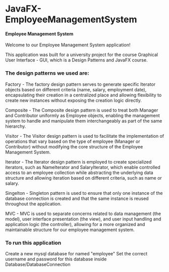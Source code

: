 # JavaFX-EmployeeManagementSystem

#### Employee Management System

Welcome to our Employee Management System application!

This application was built for a university project for the course Graphical User Interface - GUI, which is a Design Patterns and JavaFX course.

### The design patterns we used are:

Factory - The factory design pattern serves to generate specific Iterator objects based on different criteria (name, salary, employment date), encapsulating their creation in a centralized place and allowing flexibility to create new instances without exposing the creation logic directly.

Composite - The Composite design pattern is used to treat both Manager and Contributor uniformly as Employee objects, enabling the management system to handle and manipulate them interchangeably as part of the same hierarchy.

Visitor - The Visitor design pattern is used to facilitate the implementation of operations that vary based on the type of employee (Manager or Contributor) without modifying the core structure of the Employee Management System.

Iterator - The Iterator design pattern is employed to create specialized iterators, such as NameIterator and SalaryIterator, which enable controlled access to an employee collection while abstracting the underlying data structure and allowing iteration based on different criteria, such as name or salary.

Singelton - Singleton pattern is used to ensure that only one instance of the database connection is created and that the same instance is reused throughout the application.

MVC - MVC is used to separate concerns related to data management (the model), user interface presentation (the view), and user input handling and application logic (the controller), allowing for a more organized and maintainable structure for our employee management system.

### To run this application

Create a new mysql database for named "employee"
Set the correct username and password for this database inside Database/DatabaseConnection
